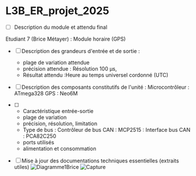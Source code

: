 # L3B_ER_projet_2025
- [ ] Description du module et attendu final



Etudiant 7 (Brice Métayer) : Module horaire (GPS)

- [ ] Description des grandeurs d'entrée et de sortie :

    - plage de variation attendue
    - précision attendue : Résolution 100 µs,
    - Résultat attendu :Heure au temps universel cordonné (UTC)
       
- [ ] Description des composants constitutifs de l'unité : 	Microcontrôleur : ATmega328  GPS : Neo6M
- [ ] 
    - Caractéristique entrée-sortie
    - plage de variation
    - précision, résolution, limitation
    - Type de bus : Contrôleur de bus CAN : MCP2515 : Interface bus CAN : PCA82C250
    - ports utilisés
    - alimentation et consommation
- [ ] Mise à jour des documentations techniques essentielles (extraits utiles)
![Diagramme1Brice](https://github.com/user-attachments/assets/8a6c4b72-8a37-4f60-99f2-ac3ba327770b)
![Capture](https://github.com/user-attachments/assets/d22b4fb3-3293-486d-8f20-5a1a690bb052)

